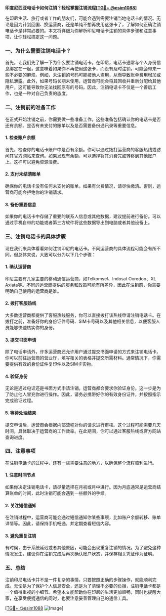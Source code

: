 **印度尼西亚电话卡如何注销？轻松掌握注销流程[[TG💪+ @esim1088](https://t.me/s/esim1088)]**

在印尼生活、旅行或者工作的朋友们，可能会遇到需要注销当地电话卡的情况。无论是因为计划回国、换运营商，还是单纯不想再使用这张卡了，了解如何正确注销电话卡是非常必要的。本文将详细为你解析印尼电话卡注销的具体步骤和注意事项，让你轻松搞定这一问题。

### 一、为什么需要注销电话卡？

首先，让我们先了解一下为什么要注销电话卡。在印尼，电话卡通常与个人身份信息绑定在一起，这意味着如果你不再使用这张卡，而没有及时注销，可能会带来一些不必要的麻烦。例如，未注销的号码可能被他人盗用，从而导致账单费用增加或隐私泄露。此外，如果号码长期未使用，运营商可能会将其回收并重新分配给其他用户，这可能导致你无法找回原有的号码。因此，注销电话卡不仅是一个善后工作，也是一种对自己负责的态度。

### 二、注销前的准备工作

在正式开始注销之前，你需要做一些准备工作。这些准备包括确认你的电话卡是否还有余额、是否有未支付的账单以及是否需要备份通讯录等重要信息。

#### 1. 检查账户余额
首先，检查你的电话卡账户中是否有余额。你可以通过拨打运营商的客服热线或访问其官方网站来查询。如果发现有余额，可以选择将其消费完或转移到其他账户上。这样可以避免资源浪费。

#### 2. 支付未结清账单
确保你的电话卡没有任何未支付的账单。如果有欠费情况，请尽快缴清。否则，运营商可能会拒绝你的注销请求。

#### 3. 备份重要信息
如果你的电话卡中存储了重要的联系人信息或其他数据，建议提前进行备份。可以通过手机自带的功能或者第三方软件将这些数据导出到电脑或者其他设备上。

### 三、注销电话卡的具体步骤

现在我们来具体看看如何注销印尼的电话卡。不同运营商的具体流程可能会有所不同，但总体来说，大致可以分为以下几个步骤：

#### 1. 确认运营商
印尼主要有几家主要的移动通信运营商，如Telkomsel、Indosat Ooredoo、XL Axiata等。不同的运营商提供的服务和政策可能有所差异，因此在注销前，你需要明确自己使用的运营商是谁。

#### 2. 拨打客服热线
大多数运营商都提供了客服热线服务，你可以直接拨打该热线申请注销电话卡。在拨打之前，准备好你的身份证件号码、SIM卡号码以及其他相关信息，以便客服人员能够快速核实你的身份。

#### 3. 提交书面申请
除了电话申请外，许多运营商还允许用户通过提交书面申请的方式来注销电话卡。你可以前往运营商的营业厅，填写相关的表格并提交所需材料。通常情况下，你需要提供有效的身份证件复印件以及SIM卡实物。

#### 4. 验证身份
无论是通过电话还是书面方式申请注销，运营商都会要求你验证身份。这一步是为了防止他人冒充你进行操作。因此，请务必携带好你的有效身份证件，并按照指示完成验证过程。

#### 5. 等待处理结果
提交申请后，运营商会根据内部流程对你的请求进行审核。这个过程可能需要几天时间，具体取决于运营商的工作效率。在此期间，你可以通过客服热线或官方网站查询进度。

### 四、注意事项

在注销电话卡的过程中，还有一些需要注意的地方，以确保整个流程顺利进行。

#### 1. 注意时间节点
如果你决定注销电话卡，请尽量选择在月初或月中进行。因为月底通常是运营商结算账单的时间，此时注销可能会遇到一些额外的手续。

#### 2. 关注短信通知
在注销过程中，运营商可能会通过短信通知你某些事项，比如账户余额转移、账单详情等。因此，请保持手机畅通，并定期查看短信内容。

#### 3. 避免重复注销
有时候，由于系统延迟或者其他原因，可能会出现重复注销的情况。为了避免这种情况发生，建议你在注销完成后再次确认账户状态，并保存相关凭证作为证明。

### 五、总结

注销印尼电话卡并不是一件复杂的事情，只要按照正确的步骤操作，就能顺利完成。无论是为了保护个人信息安全，还是为了清理不必要的负担，注销电话卡都是一个值得重视的小细节。希望本文能帮助你在印尼的生活更加顺畅，同时也提醒大家，在享受便捷通信的同时，也要注意妥善管理自己的通信工具。

[[TG💪+ @esim1088](https://t.me/s/esim1088) ![Image](https://i.postimg.cc/4NQfJmqS/Snipaste-2025-05-13-00-14-12.png)]
